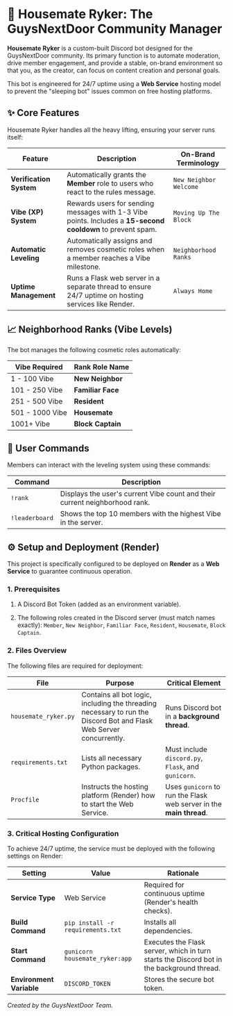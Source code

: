 # 🏡 Housemate Ryker: The GuysNextDoor Community Manager

**Housemate Ryker** is a custom-built Discord bot designed for the GuysNextDoor community. Its primary function is to automate moderation, drive member engagement, and provide a stable, on-brand environment so that you, as the creator, can focus on content creation and personal goals.

This bot is engineered for 24/7 uptime using a **Web Service** hosting model to prevent the "sleeping bot" issues common on free hosting platforms.

## ✨ Core Features

Housemate Ryker handles all the heavy lifting, ensuring your server runs itself:

| Feature | Description | On-Brand Terminology |
| ----- | ----- | ----- |
| **Verification System** | Automatically grants the **Member** role to users who react to the rules message. | `New Neighbor Welcome` |
| **Vibe (XP) System** | Rewards users for sending messages with 1-3 Vibe points. Includes a **15-second cooldown** to prevent spam. | `Moving Up The Block` |
| **Automatic Leveling** | Automatically assigns and removes cosmetic roles when a member reaches a Vibe milestone. | `Neighborhood Ranks` |
| **Uptime Management** | Runs a Flask web server in a separate thread to ensure 24/7 uptime on hosting services like Render. | `Always Home` |

## 📈 Neighborhood Ranks (Vibe Levels)

The bot manages the following cosmetic roles automatically:

| Vibe Required | Rank Role Name |
| ----- | ----- |
| 1 - 100 Vibe | **New Neighbor** |
| 101 - 250 Vibe | **Familiar Face** |
| 251 - 500 Vibe | **Resident** |
| 501 - 1000 Vibe | **Housemate** |
| 1001+ Vibe | **Block Captain** |

## 🤖 User Commands

Members can interact with the leveling system using these commands:

| Command | Description |
| ----- | ----- |
| `!rank` | Displays the user's current Vibe count and their current neighborhood rank. |
| `!leaderboard` | Shows the top 10 members with the highest Vibe in the server. |

## ⚙️ Setup and Deployment (Render)

This project is specifically configured to be deployed on **Render** as a **Web Service** to guarantee continuous operation.

### 1. Prerequisites

1. A Discord Bot Token (added as an environment variable).

2. The following roles created in the Discord server (must match names exactly): `Member`, `New Neighbor`, `Familiar Face`, `Resident`, `Housemate`, `Block Captain`.

### 2. Files Overview

The following files are required for deployment:

| File | Purpose | Critical Element |
| ----- | ----- | ----- |
| `housemate_ryker.py` | Contains all bot logic, including the threading necessary to run the Discord Bot and Flask Web Server concurrently. | Runs Discord bot in a **background thread**. |
| `requirements.txt` | Lists all necessary Python packages. | Must include `discord.py`, `Flask`, and `gunicorn`. |
| `Procfile` | Instructs the hosting platform (Render) how to start the Web Service. | Uses `gunicorn` to run the Flask web server in the **main thread**. |

### 3. Critical Hosting Configuration

To achieve 24/7 uptime, the service must be deployed with the following settings on Render:

| Setting | Value | Rationale |
| ----- | ----- | ----- |
| **Service Type** | Web Service | Required for continuous uptime (Render's health checks). |
| **Build Command** | `pip install -r requirements.txt` | Installs all dependencies. |
| **Start Command** | `gunicorn housemate_ryker:app` | Executes the Flask server, which in turn starts the Discord bot in the background thread. |
| **Environment Variable** | `DISCORD_TOKEN` | Stores the secure bot token. |

*Created by the GuysNextDoor Team.*
